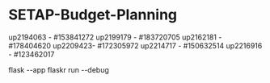 # SETAP-Budget-Planning

up2194063 - #153841272
up2199179 - #183720705
up2162181 - #178404620
up2209423-  #172305972
up2214717 - #150632514
up2216916 - #123462017

flask --app flaskr run --debug

